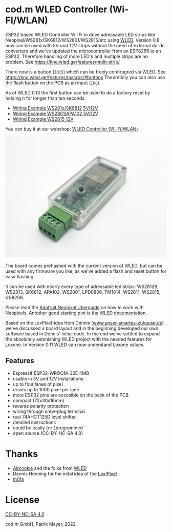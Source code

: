 # cod.m WLED Controller (Wi-FI/WLAN)

ESP32 based WLED Controller Wi-Fi to drive adressable LED strips like Neopixel/WS281x/SK6812/WS2801/WS2815/etc using [WLED](https://github.com/Aircoookie/WLED).
Version 0.8 now can be used with 5V *and* 12V strips without the need of external dc-dc converters and we've updated the microcontroller from an ESP8266 to an ESP32. Therefore handling of more LED's and multiple strips are no problem. See https://kno.wled.ge/features/multi-strip/

There now is a button (`IO15`) which can be freely confirugred via WLED. See https://kno.wled.ge/features/macros/#buttons Theoreticly you can also use the flash button on the PCB as an input (`IO0`).

As of WLED 0.13 the first button can be used to do a factory reset by holding it for longer than ten seconds.

* [Wiring Example WS281x/SK6812 5V/12V](https://shop.codm.de/media/c4/06/3f/1694090274/Anschlussplan-codm-pixel-controller-V0-8-WS281x-SK6812-1-0.pdf)
* [Wiring Example WS2801/APA102 5V/12V](https://shop.codm.de/media/19/40/a3/1694090282/Anschlussplan-codm-pixel-controller-V0-8-WS2801-1-0.pdf)
* [Wiring Example WS2815 12V](https://shop.codm.de/media/3a/1d/47/1694090288/Anschlussplan-codm-pixel-controller-V0-8-WS2815-1-0.pdf)

You can buy it at our webshop: [WLED Controller (Wi-Fi/WLAN)](https://shop.codm.de/automation/pixel/30/wlan-pixel-controller-wled)

[![cod.m GmbH WLED Controller (Wi-Fi/WLAN)](codm-pixel-controller-wled-0.8-case-top.jpg)](https://shop.codm.de/automation/wled/30/wled-controller-wlan/wi-fi)

The board comes preflashed with the current version of WLED, but can be used with any firmware you like, as we've added a flash and reset button for easy flashing.

It can be used with nearly every type of adressable led strips: WS2812B, WS2813, SK6812, APA102, WS2801, LPD8806, TM1814, WS2811, WS2815, GS8208.

Please read the [Adafruit Neopixel Uberguide](https://learn.adafruit.com/adafruit-neopixel-uberguide) on how to work with Neopixels. Antother good starting pint is the [WLED documentation](https://kno.wled.ge/).

Based on the LoxPixel-idea from Dennis (www.unser-smartes-zuhause.de) we've discussed a board layout and in the beginning developed our own software based in Dennis' initial code.
In the end we've settled to expand the absolutely astonishing WLED project with the needed features for Loxone. In Version 0.11 WLED can now understand Loxone values.

## Features

* Espressif ESP32-WROOM-32E 4MB
* usable in 5V and 12V installations
* up to four lanes of pixel
* drives up to 1000 pixel per lane
* more ESP32 pins are accesible on the back of the PCB
* compact (72x30x16mm)
* reverse polarity protection
* wiring through srew-plug terminal
* real 74AHCT125D level shifter
* detailed instructions
* could be easily (re-)programmed
* open source (CC-BY-NC-SA 4.0)

# Thanks

* [Aircookie](https://github.com/Aircoookie) and the folks from [WLED](https://github.com/Aircoookie/WLED)
* Dennis Henning for the inital idea of the [Lox!Pixel](https://unser-smartes-zuhause.de/2019/10/20/loxpixel-rgbw-neopixel-integration-in-loxone/)
* [m0fa](https://github.com/m0fa)

# License

[CC-BY-NC-SA 4.0](https://creativecommons.org/licenses/by-nc-sa/4.0/de/)

cod.m GmbH, Patrik Mayer, 2022
